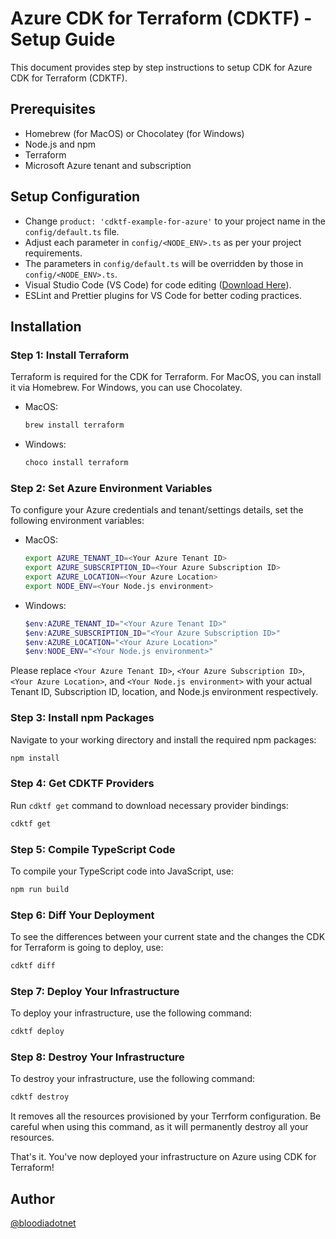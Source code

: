 # Azure CDK for Terraform (CDKTF) - Setup Guide

This document provides step by step instructions to setup CDK for Azure CDK for Terraform (CDKTF).

## Prerequisites

- Homebrew (for MacOS) or Chocolatey (for Windows)
- Node.js and npm
- Terraform
- Microsoft Azure tenant and subscription

## Setup Configuration

- Change `product: 'cdktf-example-for-azure'` to your project name in the `config/default.ts` file.
- Adjust each parameter in `config/<NODE_ENV>.ts` as per your project requirements.
- The parameters in `config/default.ts` will be overridden by those in `config/<NODE_ENV>.ts`.
- Visual Studio Code (VS Code) for code editing ([Download Here](https://code.visualstudio.com/download)).
- ESLint and Prettier plugins for VS Code for better coding practices.

## Installation

### Step 1: Install Terraform

Terraform is required for the CDK for Terraform. For MacOS, you can install it via Homebrew. For Windows, you can use Chocolatey.

- MacOS:

  ```bash
  brew install terraform
  ```

- Windows:

  ```powershell
  choco install terraform
  ```

### Step 2: Set Azure Environment Variables

To configure your Azure credentials and tenant/settings details, set the following environment variables:

- MacOS:

  ```bash
  export AZURE_TENANT_ID=<Your Azure Tenant ID>
  export AZURE_SUBSCRIPTION_ID=<Your Azure Subscription ID>
  export AZURE_LOCATION=<Your Azure Location>
  export NODE_ENV=<Your Node.js environment>
  ```

- Windows:

  ```powershell
  $env:AZURE_TENANT_ID="<Your Azure Tenant ID>"
  $env:AZURE_SUBSCRIPTION_ID="<Your Azure Subscription ID>"
  $env:AZURE_LOCATION="<Your Azure Location>"
  $env:NODE_ENV="<Your Node.js environment>"
  ```

Please replace `<Your Azure Tenant ID>`, `<Your Azure Subscription ID>`, `<Your Azure Location>`, and `<Your Node.js environment>` with your actual Tenant ID, Subscription ID, location, and Node.js environment respectively.

### Step 3: Install npm Packages

Navigate to your working directory and install the required npm packages:

```bash
npm install
```

### Step 4: Get CDKTF Providers

Run `cdktf get` command to download necessary provider bindings:

```bash
cdktf get
```

### Step 5: Compile TypeScript Code

To compile your TypeScript code into JavaScript, use:

```bash
npm run build
```

### Step 6: Diff Your Deployment 

To see the differences between your current state and the changes the CDK for Terraform is going to deploy, use:

```bash
cdktf diff
```

### Step 7: Deploy Your Infrastructure

To deploy your infrastructure, use the following command:

```bash
cdktf deploy
```

### Step 8: Destroy Your Infrastructure

To destroy your infrastructure, use the following command:

```bash
cdktf destroy
```

It removes all the resources provisioned by your Terrform configuration. Be careful when using this command, as it will permanently destroy all your resources.

That's it. You've now deployed your infrastructure on Azure using CDK for Terraform!

## Author
[@bloodiadotnet](https://twitter.com/bloodiadotnet)
